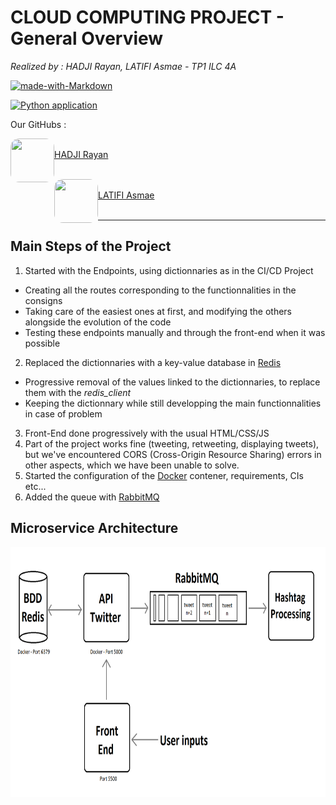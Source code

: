 # **CLOUD COMPUTING PROJECT - General Overview**

*Realized by : HADJI Rayan, LATIFI Asmae - TP1 ILC 4A*

[![made-with-Markdown](https://img.shields.io/badge/Made%20with-Markdown-1f425f.svg)](http://commonmark.org)

[![Python application](https://github.com/DZburst/4A_ILC_Cloud_Project/actions/workflows/build_app.yml/badge.svg)](https://github.com/DZburst/4A_ILC_Cloud_Project/actions/workflows/build_app.yml)

Our GitHubs : 

<a href="url">[<img src="https://avatars.githubusercontent.com/u/115188188?v=4" align="left" height="70" width="70" style="border-radius: 20%;"><br>HADJI Rayan](https://github.com/DZburst)</a>
<br>
<br>

<a href="url">[<img src="https://avatars.githubusercontent.com/u/116982968?v=4" align="left" height="70" width="70" style="border-radius: 20%;"><br>LATIFI Asmae](https://github.com/Asmlatg)</a>
<br> 
<br> 

---

## Main Steps of the Project

1. Started with the Endpoints, using dictionnaries as in the CI/CD Project
  - Creating all the routes corresponding to the functionnalities in the consigns
  - Taking care of the easiest ones at first, and modifying the others alongside the evolution of the code
  - Testing these endpoints manually and through the front-end when it was possible
2. Replaced the dictionnaries with a key-value database in [Redis](https://redis.io/)
  - Progressive removal of the values linked to the dictionnaries, to replace them with the *redis_client*
  - Keeping the dictionnary while still developping the main functionnalities in case of problem
3. Front-End done progressively with the usual HTML/CSS/JS
4. Part of the project works fine (tweeting, retweeting, displaying tweets), but we've encountered CORS (Cross-Origin Resource Sharing) errors in other aspects, which we have been unable to solve.
5. Started the configuration of the [Docker](https://www.docker.com/) contener, requirements, CIs etc...
6. Added the queue with [RabbitMQ](https://www.rabbitmq.com/)

## Microservice Architecture

<img src="./MicroserviceArchitecture.png" alt="Microservice Architecture" style="height: 400px; width:750px;"/>